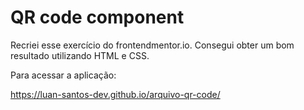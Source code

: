 
<h1>
QR code component
</h1>

<p>
Recriei esse exercício do frontendmentor.io.
Consegui obter um bom resultado utilizando HTML e CSS.

Para acessar a aplicação:
</p>

https://luan-santos-dev.github.io/arquivo-qr-code/
